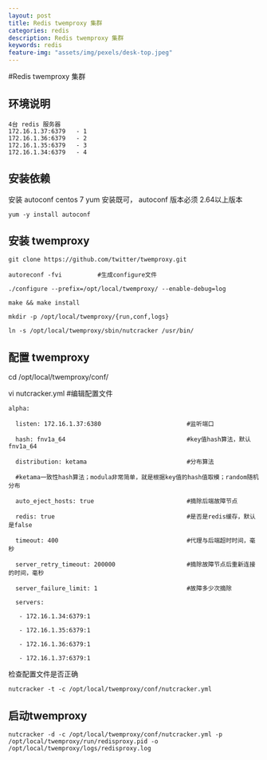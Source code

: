 ```yaml
---
layout: post
title: Redis twemproxy 集群
categories: redis
description: Redis twemproxy 集群
keywords: redis
feature-img: "assets/img/pexels/desk-top.jpeg"
---
```


#Redis twemproxy 集群

## 环境说明

```
4台 redis 服务器
172.16.1.37:6379   - 1
172.16.1.36:6379   - 2
172.16.1.35:6379   - 3
172.16.1.34:6379   - 4
```
 

## 安装依赖

安装 autoconf 
centos 7 yum 安装既可， autoconf 版本必须 2.64以上版本

```
yum -y install autoconf
```
 
## 安装 twemproxy 

```
git clone https://github.com/twitter/twemproxy.git

autoreconf -fvi          #生成configure文件

./configure --prefix=/opt/local/twemproxy/ --enable-debug=log

make && make install

mkdir -p /opt/local/twemproxy/{run,conf,logs}

ln -s /opt/local/twemproxy/sbin/nutcracker /usr/bin/
```



## 配置 twemproxy


cd /opt/local/twemproxy/conf/


vi nutcracker.yml          #编辑配置文件

```
alpha:

  listen: 172.16.1.37:6380                        #监听端口

  hash: fnv1a_64                                  #key值hash算法，默认fnv1a_64

  distribution: ketama                            #分布算法      

  #ketama一致性hash算法；modula非常简单，就是根据key值的hash值取模；random随机分布

  auto_eject_hosts: true                          #摘除后端故障节点   

  redis: true                                     #是否是redis缓存，默认是false

  timeout: 400                                    #代理与后端超时时间，毫秒

  server_retry_timeout: 200000                    #摘除故障节点后重新连接的时间，毫秒

  server_failure_limit: 1                         #故障多少次摘除

  servers:

   - 172.16.1.34:6379:1 

   - 172.16.1.35:6379:1 

   - 172.16.1.36:6379:1 

   - 172.16.1.37:6379:1

```

检查配置文件是否正确 

```
nutcracker -t -c /opt/local/twemproxy/conf/nutcracker.yml       
```
 
## 启动twemproxy

```
nutcracker -d -c /opt/local/twemproxy/conf/nutcracker.yml -p /opt/local/twemproxy/run/redisproxy.pid -o /opt/local/twemproxy/logs/redisproxy.log
```